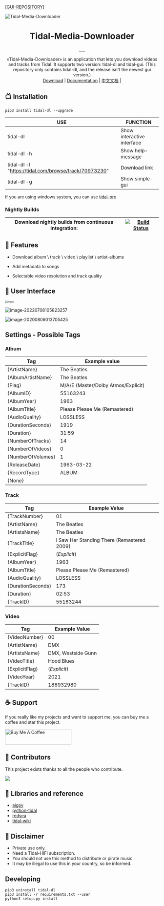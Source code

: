 <br>
    <a href="https://github.com/yaronzz/Tidal-Media-Downloader-PRO">[GUI-REPOSITORY]</a>
<br>

![Tidal-Media-Downloader](https://socialify.git.ci/yaronzz/Tidal-Media-Downloader/image?description=1&font=Rokkitt&forks=1&issues=1&language=1&name=1&owner=1&pattern=Circuit%20Board&stargazers=1&theme=Dark)


<div align="center">
  <h1>Tidal-Media-Downloader</h1>
  <a href="https://github.com/yaronzz/Tidal-Media-Downloader/blob/master/LICENSE">
    <img src="https://img.shields.io/github/license/yaronzz/Tidal-Media-Downloader.svg?style=flat-square" alt="">
  </a>
  <a href="https://github.com/yaronzz/Tidal-Media-Downloader/releases">
    <img src="https://img.shields.io/github/v/release/yaronzz/Tidal-Media-Downloader.svg?style=flat-square" alt="">
  </a>
  <a href="https://www.python.org/">
    <img src="https://img.shields.io/github/issues/yaronzz/Tidal-Media-Downloader.svg?style=flat-square" alt="">
  </a>
  <a href="https://github.com/yaronzz/Tidal-Media-Downloader">
    <img src="https://img.shields.io/github/downloads/yaronzz/Tidal-Media-Downloader/total?label=tidal-gui%20download" alt="">
  </a>
  <a href="https://pypi.org/project/tidal-dl/">
    <img src="https://img.shields.io/pypi/dm/tidal-dl?label=tidal-dl%20download" alt="">
  </a>
  <a href="https://github.com/yaronzz/Tidal-Media-Downloader/actions/workflows/build.yml">
    <img src="https://github.com/yaronzz/Tidal-Media-Downloader/actions/workflows/build.yml/badge.svg" alt="">
  </a>
</div>
<p align="center">
  «Tidal-Media-Downloader» is an application that lets you download videos and tracks from Tidal. It supports two version: tidal-dl and tidal-gui. (This repository only contains tidal-dl, and the release isn't the newest gui version.)
    <br>
        <a href="https://github.com/yaronzz/Tidal-Media-Downloader-PRO/releases">Download</a> |
        <a href="https://doc.yaronzz.com/post/tidal_dl_installation/">Documentation</a> |
        <a href="https://doc.yaronzz.com/post/tidal_dl_installation_chn/">中文文档</a> |
    <br>
</p>

## 📺 Installation 

```shell
pip3 install tidal-dl --upgrade
```

| USE                                                   | FUNCTION                   |
| ----------------------------------------------------- | -------------------------- |
| tidal-dl                                              | Show interactive interface |
| tidal-dl -h                                           | Show help-message          |
| tidal-dl -l "https://tidal.com/browse/track/70973230" | Download link              |
| tidal-dl -g                                           | Show simple-gui            |

If you are using windows system, you can use [tidal-pro](https://github.com/yaronzz/Tidal-Media-Downloader-PRO)

### Nightly Builds

|Download nightly builds from continuous integration: 	| [![Build Status][Build]][Actions] 
|-------------------------------------------------------|----------------------------------------------------------------------------------------------------------------------------------------------------|

[Actions]: https://github.com/yaronzz/Tidal-Media-Downloader/actions
[Build]: https://github.com/yaronzz/Tidal-Media-Downloader/workflows/Tidal%20Media%20Downloader/badge.svg

## 🤖 Features
- Download album \ track \ video \ playlist \ artist-albums

- Add metadata to songs

- Selectable video resolution and track quality

## 💽 User Interface

<img src="https://i.loli.net/2020/08/19/gqW6zHI1SrKlomC.png" alt="image" style="zoom: 50%;" />

![image-20220708105823257](https://s2.loli.net/2022/07/08/vV6HsxugwoDyGr8.png)

![image-20200806013705425](https://i.loli.net/2020/08/06/sPLowIlCGyOdpVN.png)

## Settings - Possible Tags

### Album

| Tag               | Example value                        |
| ----------------- | ------------------------------------ |
| {ArtistName}      | The Beatles                          |
| {AlbumArtistName} | The Beatles                          |
| {Flag}            | M/A/E  (Master/Dolby Atmos/Explicit) |
| {AlbumID}         | 55163243                             |
| {AlbumYear}       | 1963                                 |
| {AlbumTitle}      | Please Please Me (Remastered)        |
| {AudioQuality}    | LOSSLESS                             |
| {DurationSeconds} | 1919                                 |
| {Duration}        | 31:59                                |
| {NumberOfTracks}  | 14                                   |
| {NumberOfVideos}  | 0                                    |
| {NumberOfVolumes} | 1                                    |
| {ReleaseDate}     | 1963-03-22                           |
| {RecordType}      | ALBUM                                |
| {None}            |                                      |

### Track

| Tag               | Example Value                              |
| ----------------- | ------------------------------------------ |
| {TrackNumber}     | 01                                         |
| {ArtistName}      | The Beatles                                |
| {ArtistsName}     | The Beatles                                |
| {TrackTitle}      | I Saw Her Standing There (Remastered 2009) |
| {ExplicitFlag}    | (*Explicit*)                               |
| {AlbumYear}       | 1963                                       |
| {AlbumTitle}      | Please Please Me (Remastered)              |
| {AudioQuality}    | LOSSLESS                                   |
| {DurationSeconds} | 173                                        |
| {Duration}        | 02:53                                      |
| {TrackID}         | 55163244                                   |

### Video

| Tag               | Example Value                              |
| ----------------- | ------------------------------------------ |
| {VideoNumber}     | 00                                         |
| {ArtistName}      | DMX                                        |
| {ArtistsName}     | DMX, Westside Gunn                         |
| {VideoTitle}      | Hood Blues                                 |
| {ExplicitFlag}    | (*Explicit*)                               |
| {VideoYear}       | 2021                                       |
| {TrackID}         | 188932980                                  |

## ☕ Support

If you really like my projects and want to support me, you can buy me a coffee and star this project. 

<a href="https://www.buymeacoffee.com/yaronzz" target="_blank"><img src="https://cdn.buymeacoffee.com/buttons/arial-orange.png" alt="Buy Me A Coffee" style="height: 51px !important;width: 217px !important;" ></a>

## 🎂 Contributors
This project exists thanks to all the people who contribute. 

<a href="https://github.com/yaronzz/Tidal-Media-Downloader/graphs/contributors"><img src="https://contributors-img.web.app/image?repo=yaronzz/Tidal-Media-Downloader" /></a>

## 🎨 Libraries and reference

- [aigpy](https://github.com/yaronzz/AIGPY)
- [python-tidal](https://github.com/tamland/python-tidal)
- [redsea](https://github.com/redsudo/RedSea)
- [tidal-wiki](https://github.com/Fokka-Engineering/TIDAL/wiki)

## 📜 Disclaimer
- Private use only.
- Need a Tidal-HIFI subscription. 
- You should not use this method to distribute or pirate music.
- It may be illegal to use this in your country, so be informed.

## Developing

```shell
pip3 uninstall tidal-dl
pip3 install -r requirements.txt --user
python3 setup.py install
```

